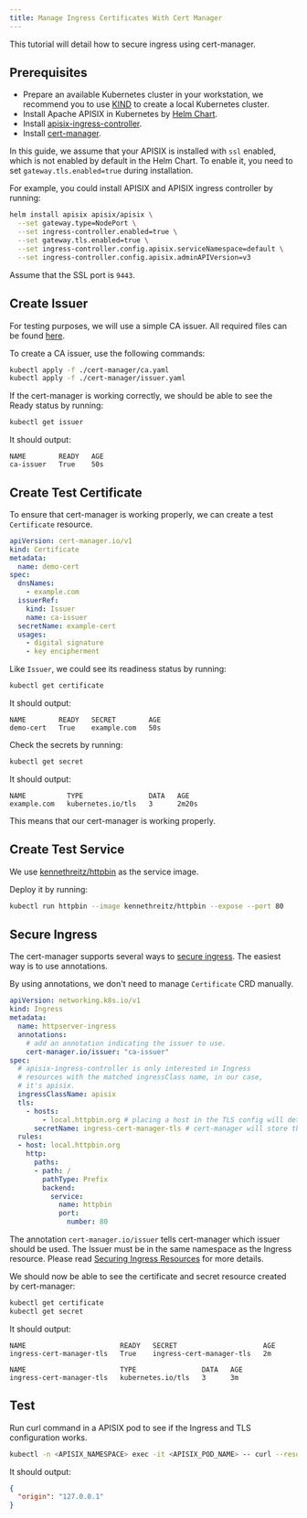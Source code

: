 ```yaml
---
title: Manage Ingress Certificates With Cert Manager
---
```


<!--
#
# Licensed to the Apache Software Foundation (ASF) under one or more
# contributor license agreements.  See the NOTICE file distributed with
# this work for additional information regarding copyright ownership.
# The ASF licenses this file to You under the Apache License, Version 2.0
# (the "License"); you may not use this file except in compliance with
# the License.  You may obtain a copy of the License at
#
#     http://www.apache.org/licenses/LICENSE-2.0
#
# Unless required by applicable law or agreed to in writing, software
# distributed under the License is distributed on an "AS IS" BASIS,
# WITHOUT WARRANTIES OR CONDITIONS OF ANY KIND, either express or implied.
# See the License for the specific language governing permissions and
# limitations under the License.
#
-->

This tutorial will detail how to secure ingress using cert-manager.

## Prerequisites

* Prepare an available Kubernetes cluster in your workstation, we recommend you to use [KIND](https://kind.sigs.k8s.io/docs/user/quick-start/) to create a local Kubernetes cluster.
* Install Apache APISIX in Kubernetes by [Helm Chart](https://github.com/apache/apisix-helm-chart).
* Install [apisix-ingress-controller](https://github.com/apache/apisix-ingress-controller/blob/master/install.md).
* Install [cert-manager](https://cert-manager.io/docs/installation/#default-static-install).

In this guide, we assume that your APISIX is installed with `ssl` enabled, which is not enabled by default in the Helm Chart. To enable it, you need to set `gateway.tls.enabled=true` during installation.

For example, you could install APISIX and APISIX ingress controller by running:

```bash
helm install apisix apisix/apisix \
  --set gateway.type=NodePort \
  --set ingress-controller.enabled=true \
  --set gateway.tls.enabled=true \
  --set ingress-controller.config.apisix.serviceNamespace=default \
  --set ingress-controller.config.apisix.adminAPIVersion=v3
```

Assume that the SSL port is `9443`.

## Create Issuer

For testing purposes, we will use a simple CA issuer. All required files can be found [here](https://github.com/apache/apisix-ingress-controller/tree/master/docs/en/latest/tutorials/cert-manager).

To create a CA issuer, use the following commands:

```bash
kubectl apply -f ./cert-manager/ca.yaml
kubectl apply -f ./cert-manager/issuer.yaml
```

If the cert-manager is working correctly, we should be able to see the Ready status by running:

```bash
kubectl get issuer
```

It should output:

```text
NAME        READY   AGE
ca-issuer   True    50s
```

## Create Test Certificate

To ensure that cert-manager is working properly, we can create a test `Certificate` resource.

```yaml
apiVersion: cert-manager.io/v1
kind: Certificate
metadata:
  name: demo-cert
spec:
  dnsNames:
    - example.com
  issuerRef:
    kind: Issuer
    name: ca-issuer
  secretName: example-cert
  usages:
    - digital signature
    - key encipherment
```

Like `Issuer`, we could see its readiness status by running:

```bash
kubectl get certificate
```

It should output:

```text
NAME        READY   SECRET        AGE
demo-cert   True    example.com   50s
```

Check the secrets by running:

```bash
kubectl get secret
```

It should output:

```text
NAME          TYPE                DATA   AGE
example.com   kubernetes.io/tls   3      2m20s
```

This means that our cert-manager is working properly.

## Create Test Service

We use [kennethreitz/httpbin](https://hub.docker.com/r/kennethreitz/httpbin/) as the service image.

Deploy it by running:

```bash
kubectl run httpbin --image kennethreitz/httpbin --expose --port 80
```

## Secure Ingress

The cert-manager supports several ways to [secure ingress](https://cert-manager.io/docs/usage/ingress/). The easiest way is to use annotations.

By using annotations, we don't need to manage `Certificate` CRD manually.

```yaml
apiVersion: networking.k8s.io/v1
kind: Ingress
metadata:
  name: httpserver-ingress
  annotations:
    # add an annotation indicating the issuer to use.
    cert-manager.io/issuer: "ca-issuer"
spec:
  # apisix-ingress-controller is only interested in Ingress
  # resources with the matched ingressClass name, in our case,
  # it's apisix.
  ingressClassName: apisix
  tls:
    - hosts:
        - local.httpbin.org # placing a host in the TLS config will determine what ends up in the cert's subjectAltNames
      secretName: ingress-cert-manager-tls # cert-manager will store the created certificate in this secret.
  rules:
  - host: local.httpbin.org
    http:
      paths:
      - path: /
        pathType: Prefix
        backend:
          service:
            name: httpbin
            port:
              number: 80
```

The annotation `cert-manager.io/issuer` tells cert-manager which issuer should be used. The Issuer must be in the same namespace as the Ingress resource. Please read [Securing Ingress Resources](https://cert-manager.io/docs/usage/ingress/) for more details.

We should now be able to see the certificate and secret resource created by cert-manager:

```bash
kubectl get certificate
kubectl get secret
```

It should output:

```text
NAME                       READY   SECRET                     AGE
ingress-cert-manager-tls   True    ingress-cert-manager-tls   2m

NAME                       TYPE                DATA   AGE
ingress-cert-manager-tls   kubernetes.io/tls   3      3m
```

## Test

Run curl command in a APISIX pod to see if the Ingress and TLS configuration works.

```bash
kubectl -n <APISIX_NAMESPACE> exec -it <APISIX_POD_NAME> -- curl --resolve 'local.httpbin.org:9443:127.0.0.1' "https://local.httpbin.org:9443/ip" -k
```

It should output:

```json
{
  "origin": "127.0.0.1"
}
```
